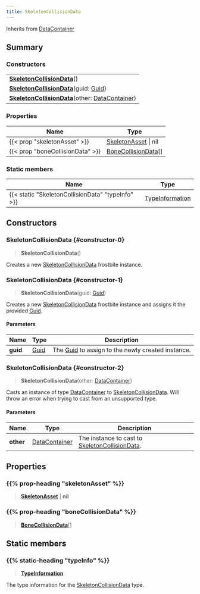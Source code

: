 ```yaml
---
title: SkeletonCollisionData
---
```


Inherits from [DataContainer](/vext/ref/shared/type/datacontainer)

## Summary

### Constructors

|  |
| --- |
| **[SkeletonCollisionData](#constructor-0)**() |
| **[SkeletonCollisionData](#constructor-1)**(guid: [Guid](/vext/ref/shared/type/guid)) |
| **[SkeletonCollisionData](#constructor-2)**(other: [DataContainer](/vext/ref/shared/type/datacontainer)) |

### Properties

| Name | Type |
| ---- | ---- |
| {{< prop "skeletonAsset" >}} | [SkeletonAsset](/vext/ref/fb/skeletonasset) \| nil |
| {{< prop "boneCollisionData" >}} | [BoneCollisionData](/vext/ref/fb/bonecollisiondata)[] |

### Static members

| Name | Type |
| ---- | ---- |
| {{< static "SkeletonCollisionData" "typeInfo" >}} | [TypeInformation](/vext/ref/shared/type/typeinformation) |

## Constructors

### SkeletonCollisionData {#constructor-0}

> **SkeletonCollisionData**()

Creates a new [SkeletonCollisionData](/vext/ref/fb/skeletoncollisiondata) frostbite instance.

### SkeletonCollisionData {#constructor-1}

> **SkeletonCollisionData**(guid: [Guid](/vext/ref/shared/type/guid))

Creates a new [SkeletonCollisionData](/vext/ref/fb/skeletoncollisiondata) frostbite instance and assigns it the provided [Guid](/vext/ref/shared/type/guid).

#### Parameters

| Name | Type | Description |
| ---- | ---- | ----------- |
| **guid** | [Guid](/vext/ref/shared/type/guid) | The [Guid](/vext/ref/shared/type/guid) to assign to the newly created instance. |

### SkeletonCollisionData {#constructor-2}

> **SkeletonCollisionData**(other: [DataContainer](/vext/ref/shared/type/datacontainer))

Casts an instance of type [DataContainer](/vext/ref/shared/type/datacontainer) to [SkeletonCollisionData](/vext/ref/fb/skeletoncollisiondata). Will throw an error when trying to cast from an unsupported type.

#### Parameters

| Name | Type | Description |
| ---- | ---- | ----------- |
| **other** | [DataContainer](/vext/ref/shared/type/datacontainer) | The instance to cast to [SkeletonCollisionData](/vext/ref/fb/skeletoncollisiondata). |

## Properties

### {{% prop-heading "skeletonAsset" %}}

> **[SkeletonAsset](/vext/ref/fb/skeletonasset)** \| **nil**

### {{% prop-heading "boneCollisionData" %}}

> **[BoneCollisionData](/vext/ref/fb/bonecollisiondata)**[]

## Static members

### {{% static-heading "typeInfo" %}}

> **[TypeInformation](/vext/ref/shared/type/typeinformation)**

The type information for the [SkeletonCollisionData](/vext/ref/fb/skeletoncollisiondata) type.

